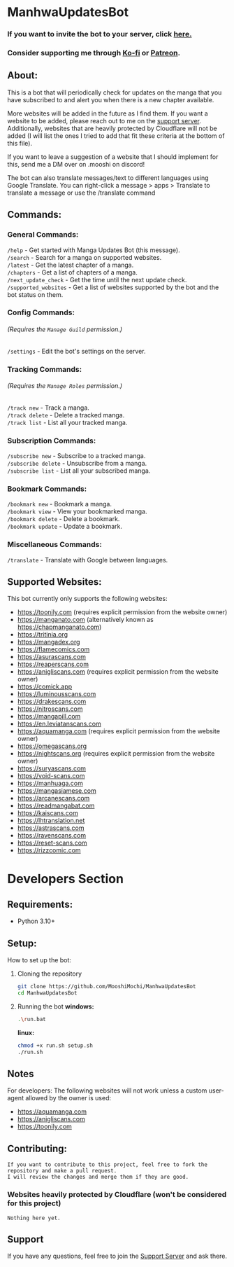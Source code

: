 # ManhwaUpdatesBot

### If you want to invite the bot to your server, click [here.](https://discord.com/api/oauth2/authorize?client_id=1031998059447590955&permissions=412585675840&scope=bot%20applications.commands)

### Consider supporting me through [Ko-fi](https://ko-fi.com/mooshi69) or [Patreon](https://patreon.com/mooshi69).

## About:

This is a bot that will periodically check for updates on the manga that you have subscribed to and alert you when there
is a new chapter available.

More websites will be added in the future as I find them. If you want a website to be added, please reach out to me
on the [support server](https://discord.gg/TYkw8VBZkr).\
Additionally, websites that are heavily protected by Cloudflare will not be added (I will list the ones I tried to
add that fit these criteria at the bottom of this file).

If you want to leave a suggestion of a website that I should implement for this, send me a DM over on .mooshi on
discord!

The bot can also translate messages/text to different languages using Google Translate.
You can right-click a message > apps > Translate to translate a message or use the /translate command

## Commands:

### General Commands:

`/help` - Get started with Manga Updates Bot (this message).\
`/search` - Search for a manga on supported websites.\
`/latest` - Get the latest chapter of a manga.\
`/chapters` - Get a list of chapters of a manga.\
`/next_update_check` - Get the time until the next update check.\
`/supported_websites` - Get a list of websites supported by the bot and the bot status on them.

### Config Commands:

###### (_Requires the `Manage Guild` permission._)

`/settings` - Edit the bot's settings on the server.

### Tracking Commands:

###### (_Requires the `Manage Roles` permission._)

`/track new` - Track a manga.\
`/track delete` - Delete a tracked manga.\
`/track list` - List all your tracked manga.

### Subscription Commands:

`/subscribe new` - Subscribe to a tracked manga.\
`/subscribe delete` - Unsubscribe from a manga.\
`/subscribe list` - List all your subscribed manga.

### Bookmark Commands:

`/bookmark new` - Bookmark a manga.\
`/bookmark view` - View your bookmarked manga.\
`/bookmark delete` - Delete a bookmark.\
`/bookmark update` - Update a bookmark.

### Miscellaneous Commands:

`/translate` - Translate with Google between languages.

## Supported Websites:

This bot currently only supports the following websites:

- https://toonily.com (requires explicit permission from the website owner)
- https://manganato.com (alternatively known as https://chapmanganato.com)
- https://tritinia.org
- https://mangadex.org
- https://flamecomics.com
- https://asurascans.com
- https://reaperscans.com
- https://anigliscans.com (requires explicit permission from the website owner)
- https://comick.app
- https://luminousscans.com
- https://drakescans.com
- https://nitroscans.com
- https://mangapill.com
- https://en.leviatanscans.com
- https://aquamanga.com (requires explicit permission from the website owner)
- https://omegascans.org
- https://nightscans.org (requires explicit permission from the website owner)
- https://suryascans.com
- https://void-scans.com
- https://manhuaga.com
- https://mangasiamese.com
- https://arcanescans.com
- https://readmangabat.com
- https://kaiscans.com
- https://lhtranslation.net
- https://astrascans.com
- https://ravenscans.com
- https://reset-scans.com
- https://rizzcomic.com

# Developers Section

## Requirements:

- Python 3.10+

## Setup:

How to set up the bot:

1. Cloning the repository

   ```bash
   git clone https://github.com/MooshiMochi/ManhwaUpdatesBot
   cd ManhwaUpdatesBot
   ```

2. Running the bot
   **windows:**

   ```bash
   .\run.bat
   ```

   **linux:**

   ```bash
   chmod +x run.sh setup.sh
   ./run.sh
   ```

## Notes

For developers: The following websites will not work unless a custom user-agent allowed by the owner is used:

- https://aquamanga.com
- https://anigliscans.com
- https://toonily.com

## Contributing:

   ```
   If you want to contribute to this project, feel free to fork the repository and make a pull request.
   I will review the changes and merge them if they are good.
   ``` 

### Websites heavily protected by Cloudflare (won't be considered for this project)

   ```
   Nothing here yet.
   ```

## Support

If you have any questions, feel free to join the [Support Server](https://discord.gg/TYkw8VBZkr) and ask there.

